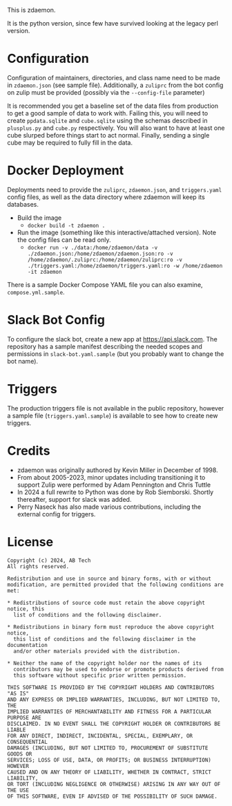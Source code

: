 This is zdaemon.

It is the python version, since few have survived looking at the legacy perl version.

# Configuration

Configuration of maintainers, directories, and class name need to be made in `zdaemon.json` (see sample file).  Additionally, a `zuliprc` from the bot config on zulip must be provided (possibly via the `--config-file` parameter)

It is recommended you get a baseline set of the data files from production to get a good sample of data to work with.  Failing this, you will need to create `ppdata.sqlite` and `cube.sqlite` using the schemas described in `plusplus.py` and `cube.py` respectively.  You will also want to have at least one cube slurped before things start to act normal.  Finally, sending a single cube may be required to fully fill in the data.

# Docker Deployment

Deployments need to provide the `zuliprc`, `zdaemon.json`, and `triggers.yaml` config files, as well as the data directory where zdaemon will keep its databases.

 - Build the image
   - `docker build -t zdaemon .`
 - Run the image (something like this interactive/attached version).  Note the config files can be read only.
   - `docker run -v ./data:/home/zdaemon/data -v ./zdaemon.json:/home/zdaemon/zdaemon.json:ro -v /home/zdaemon/.zuliprc:/home/zdaemon/zuliprc:ro -v ./triggers.yaml:/home/zdaemon/triggers.yaml:ro -w /home/zdaemon -it zdaemon`

There is a sample Docker Compose YAML file you can also examine, `compose.yml.sample`.

# Slack Bot Config

To configure the slack bot, create a new app at https://api.slack.com.  The repository has a sample manifest describing the needed scopes and permissions in `slack-bot.yaml.sample` (but you probably want to change the bot name).

# Triggers

The production triggers file is not available in the public repository, however a sample file
(`triggers.yaml.sample`) is available to see how to create new triggers.  

# Credits

- zdaemon was originally authored by Kevin Miller in December of 1998.
- From about 2005-2023, minor updates including transitioning it to support Zulip were performed by Adam Pennington and Chris Tuttle
- In 2024 a full rewrite to Python was done by Rob Siemborski.  Shortly thereafter, support for slack was added.
- Perry Naseck has also made various contributions, including the external config for triggers.

# License

```
Copyright (c) 2024, AB Tech
All rights reserved.

Redistribution and use in source and binary forms, with or without
modification, are permitted provided that the following conditions are met:

* Redistributions of source code must retain the above copyright notice, this
  list of conditions and the following disclaimer.

* Redistributions in binary form must reproduce the above copyright notice,
  this list of conditions and the following disclaimer in the documentation
  and/or other materials provided with the distribution.

* Neither the name of the copyright holder nor the names of its
  contributors may be used to endorse or promote products derived from
  this software without specific prior written permission.

THIS SOFTWARE IS PROVIDED BY THE COPYRIGHT HOLDERS AND CONTRIBUTORS "AS IS"
AND ANY EXPRESS OR IMPLIED WARRANTIES, INCLUDING, BUT NOT LIMITED TO, THE
IMPLIED WARRANTIES OF MERCHANTABILITY AND FITNESS FOR A PARTICULAR PURPOSE ARE
DISCLAIMED. IN NO EVENT SHALL THE COPYRIGHT HOLDER OR CONTRIBUTORS BE LIABLE
FOR ANY DIRECT, INDIRECT, INCIDENTAL, SPECIAL, EXEMPLARY, OR CONSEQUENTIAL
DAMAGES (INCLUDING, BUT NOT LIMITED TO, PROCUREMENT OF SUBSTITUTE GOODS OR
SERVICES; LOSS OF USE, DATA, OR PROFITS; OR BUSINESS INTERRUPTION) HOWEVER
CAUSED AND ON ANY THEORY OF LIABILITY, WHETHER IN CONTRACT, STRICT LIABILITY,
OR TORT (INCLUDING NEGLIGENCE OR OTHERWISE) ARISING IN ANY WAY OUT OF THE USE
OF THIS SOFTWARE, EVEN IF ADVISED OF THE POSSIBILITY OF SUCH DAMAGE.
```
